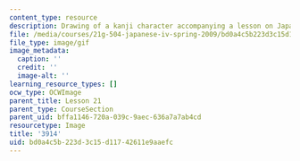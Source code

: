 ```yaml
---
content_type: resource
description: Drawing of a kanji character accompanying a lesson on Japanese.
file: /media/courses/21g-504-japanese-iv-spring-2009/bd0a4c5b223d3c15d11742611e9aaefc_3914.gif
file_type: image/gif
image_metadata:
  caption: ''
  credit: ''
  image-alt: ''
learning_resource_types: []
ocw_type: OCWImage
parent_title: Lesson 21
parent_type: CourseSection
parent_uid: bffa1146-720a-039c-9aec-636a7a7ab4cd
resourcetype: Image
title: '3914'
uid: bd0a4c5b-223d-3c15-d117-42611e9aaefc
---
```

